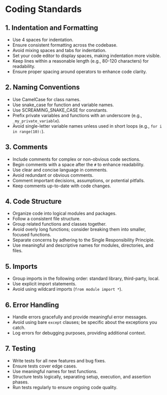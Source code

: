# Coding Standards

## 1. Indentation and Formatting

- Use 4 spaces for indentation.
- Ensure consistent formatting across the codebase.
- Avoid mixing spaces and tabs for indentation.
- Set your code editor to display spaces, making indentation more visible.
- Keep lines within a reasonable length (e.g., 80-120 characters) for readability.
- Ensure proper spacing around operators to enhance code clarity.

## 2. Naming Conventions

- Use CamelCase for class names.
- Use snake_case for function and variable names.
- Use SCREAMING_SNAKE_CASE for constants.
- Prefix private variables and functions with an underscore (e.g., `_my_private_variable`).
- Avoid single-letter variable names unless used in short loops (e.g., `for i in range(10):`).

## 3. Comments

- Include comments for complex or non-obvious code sections.
- Begin comments with a space after the `#` to enhance readability.
- Use clear and concise language in comments.
- Avoid redundant or obvious comments.
- Comment important decisions, assumptions, or potential pitfalls.
- Keep comments up-to-date with code changes.

## 4. Code Structure

- Organize code into logical modules and packages.
- Follow a consistent file structure.
- Group related functions and classes together.
- Avoid overly long functions; consider breaking them into smaller, focused functions.
- Separate concerns by adhering to the Single Responsibility Principle.
- Use meaningful and descriptive names for modules, directories, and files.

## 5. Imports

- Group imports in the following order: standard library, third-party, local.
- Use explicit import statements.
- Avoid using wildcard imports (`from module import *`).

## 6. Error Handling

- Handle errors gracefully and provide meaningful error messages.
- Avoid using bare `except` clauses; be specific about the exceptions you catch.
- Log errors for debugging purposes, providing additional context.

## 7. Testing

- Write tests for all new features and bug fixes.
- Ensure tests cover edge cases.
- Use meaningful names for test functions.
- Structure tests logically, separating setup, execution, and assertion phases.
- Run tests regularly to ensure ongoing code quality.